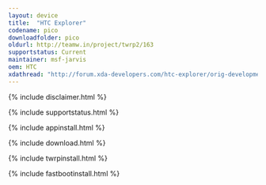```yaml
---
layout: device
title:  "HTC Explorer"
codename: pico
downloadfolder: pico
oldurl: http://teamw.in/project/twrp2/163
supportstatus: Current
maintainer: msf-jarvis
oem: HTC
xdathread: "http://forum.xda-developers.com/htc-explorer/orig-development/twrp-2-8-7-0-twrp-htc-explorer-t3282943"
---
```


{% include disclaimer.html %}

{% include supportstatus.html %}

{% include appinstall.html %}

{% include download.html %}

{% include twrpinstall.html %}

{% include fastbootinstall.html %}

